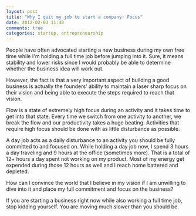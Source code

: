 ```yaml
---
layout: post
title: "Why I quit my job to start a company: Focus"
date: 2012-02-03 11:40
comments: true
categories: startup, entrepreneurship
---
```


People have often advocated starting a new business during my own free time while I'm holding a full time job before jumping into it. Sure, it means stability and lower risks since I would probably be able to determine whether the business idea will work out.

However, the fact is that a very important aspect of building a good business is actually the founders' ability to maintain a laser sharp focus on their vision and being able to execute the steps required to reach that vision.

Flow is a state of extremely high focus during an activity and it takes time to get into that state. Every time we switch from one activity to another, we break the flow and our productivity takes a huge beating. Activities that require high focus should be done with as little disturbance as possible.

A day job acts as a daily disturbance to an activity you should be fully committed to and focused on. While holding a day job now, I spend 3 hours a day traveling and 9 hours at the office (sometimes more). That is a total of 12+ hours a day spent not working on my product. Most of my energy get expended during those 12 hours as well and I reach home battered and depleted.

How can I convince the world that I believe in my vision if I am unwilling to dive into it and place my full commitment and focus on the business?

If you are starting a business right now while also working a full time job, stop kidding yourself. You are moving much slower than you should be.
